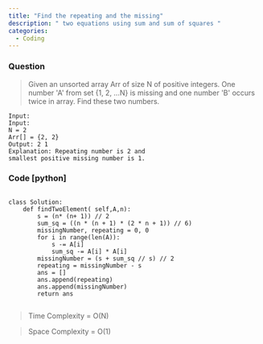 ```yaml
---
title: "Find the repeating and the missing"
description: " two equations using sum and sum of squares "
categories:
  - Coding
---
```


### Question

> Given an unsorted array Arr of size N of positive integers. One number 'A' from set {1, 2, …N} is missing and one number 'B' occurs twice in array. Find these two numbers.

```
Input: 
Input:
N = 2
Arr[] = {2, 2}
Output: 2 1
Explanation: Repeating number is 2 and 
smallest positive missing number is 1.
```

### Code [python]

```python3

class Solution:
    def findTwoElement( self,A,n): 
        s = (n* (n+ 1)) // 2
        sum_sq = ((n * (n + 1) * (2 * n + 1)) // 6)
        missingNumber, repeating = 0, 0
        for i in range(len(A)):
            s -= A[i]
            sum_sq -= A[i] * A[i]
        missingNumber = (s + sum_sq // s) // 2
        repeating = missingNumber - s
        ans = []
        ans.append(repeating)
        ans.append(missingNumber)
        return ans
        
```

> Time Complexity = O(N)

> Space Complexity = O(1)
